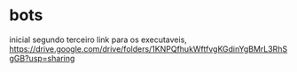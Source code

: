 # bots
inicial
segundo
terceiro
link para os executaveis, https://drive.google.com/drive/folders/1KNPQfhukWftfvgKGdinYgBMrL3RhSgGB?usp=sharing
